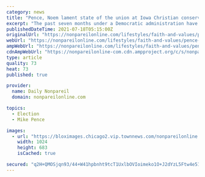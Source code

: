 ```yaml
---
category: news
title: "Pence, Noem lament state of the union at Iowa Christian conservative event"
excerpt: "The past seven months under a Democratic administration have made the America of the previous four years unrecognizable to the political speakers at a Christian conservative event"
publishedDateTime: 2021-07-18T05:15:00Z
originalUrl: "https://nonpareilonline.com/lifestyles/faith-and-values/pence-noem-lament-state-of-the-union-at-iowa-christian-conservative-event/article_b89afb89-9fc9-548b-ba19-40d2ef44beff.html"
webUrl: "https://nonpareilonline.com/lifestyles/faith-and-values/pence-noem-lament-state-of-the-union-at-iowa-christian-conservative-event/article_b89afb89-9fc9-548b-ba19-40d2ef44beff.html"
ampWebUrl: "https://nonpareilonline.com/lifestyles/faith-and-values/pence-noem-lament-state-of-the-union-at-iowa-christian-conservative-event/article_b89afb89-9fc9-548b-ba19-40d2ef44beff.amp.html"
cdnAmpWebUrl: "https://nonpareilonline-com.cdn.ampproject.org/c/s/nonpareilonline.com/lifestyles/faith-and-values/pence-noem-lament-state-of-the-union-at-iowa-christian-conservative-event/article_b89afb89-9fc9-548b-ba19-40d2ef44beff.amp.html"
type: article
quality: 73
heat: 73
published: true

provider:
  name: Daily Nonpareil
  domain: nonpareilonline.com

topics:
  - Election
  - Mike Pence

images:
  - url: "https://bloximages.chicago2.vip.townnews.com/nonpareilonline.com/content/tncms/assets/v3/editorial/0/84/08444b2f-c303-5939-997e-5a1cd1316688/60f31ba1b3370.image.jpg?resize=1024%2C683"
    width: 1024
    height: 683
    isCached: true

secured: "q2H+QMOSjqn93/44+W41hpbnht9tcT1UxlbOVIoimeko1O+J2dYzL5Ftw4e51f9iiVJhes+jFJeb++E0DKTPcEVojSEDSN8jTytq0yxqFFbHj9DJFBzm2qc2AqHRUIfpsUYDpYKNJEVQropTRRoNDB6qG283lAaD2pHx/LY8PPdSBacyIVYBcJ4nhLBxKKyNYPb7zBK2KoBciyYNnkofLHlQUEWFM/zMRrR+fXQPQR8IF+twJPddUp2eOa8G4AAPN6QwusIRd0zA+vGmiX0JlAjH4qtCCDciDmMy6mbwXZCT5WuVtAL/0jJVGHx9Rsebhs21qukFo8Cf/CDFguThiqUKOxesl4qnY+b/q03+k24=;g0JPEYSvERUjgbyOHVv5Ww=="
---
```


